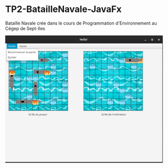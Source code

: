 # TP2-BatailleNavale-JavaFx

Bataille Navale crée dans le cours de Programmation d'Environnement au Cégep de Sept-Iles

![alt text](https://github.com/ClemPera/BatailleNavale-Javafx/blob/main/Screenshots/Screenshot1.png?raw=true)
